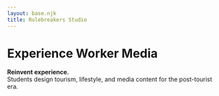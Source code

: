```yaml
---
layout: base.njk
title: Rulebreakers Studio
---
```

# Experience Worker Media

**Reinvent experience.**  
Students design tourism, lifestyle, and media content for the post-tourist era.
